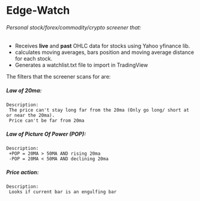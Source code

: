 # Edge-Watch

###### Personal stock/forex/commodity/crypto screener that:


- Receives **live** and **past** OHLC data for stocks using Yahoo yfinance lib.
- calculates moving averages, bars position and moving average distance for each stock. 
- Generates a watchlist.txt file to import in TradingView

The filters that the screener scans for are: 

##### Law of 20ma:
	Description:			
	 The price can't stay long far from the 20ma (Only go long/ short at or near the 20ma).
	 Price can't be far from 20ma

##### Law of Picture Of Power (POP):
	Description: 
	 +POP = 20MA > 50MA AND rising 20ma
	 -POP = 20MA < 50MA AND declining 20ma

##### Price action:
	Description: 
	 Looks if current bar is an engulfing bar

